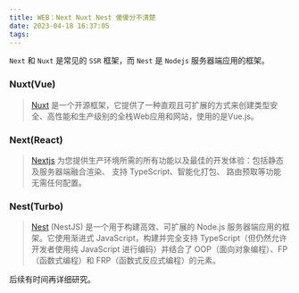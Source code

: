 ```yaml
---
title: WEB：Next Nuxt Nest 傻傻分不清楚
date: 2023-04-18 16:37:05
tags:
---
```

`Next` 和 `Nuxt` 是常见的 `SSR` 框架，而 `Nest` 是 `Nodejs` 服务器端应用的框架。

<!-- more -->

### Nuxt(Vue)

> [Nuxt](https://nuxt.com.cn/) 是一个开源框架，它提供了一种直观且可扩展的方式来创建类型安全、高性能和生产级别的全栈Web应用和网站，使用的是Vue.js。

### Next(React)

> [Nextjs](https://www.nextjs.cn/) 为您提供生产环境所需的所有功能以及最佳的开发体验：包括静态及服务器端融合渲染、 支持 TypeScript、智能化打包、 路由预取等功能 无需任何配置。

### Nest(Turbo)

> [Nest](https://nest.nodejs.cn/#google_vignette) (NestJS) 是一个用于构建高效、可扩展的 Node.js 服务器端应用的框架。它使用渐进式 JavaScript，构建并完全支持 TypeScript（但仍然允许开发者使用纯 JavaScript 进行编码）并结合了 OOP（面向对象编程）、FP（函数式编程）和 FRP（函数式反应式编程）的元素。


后续有时间再详细研究。
